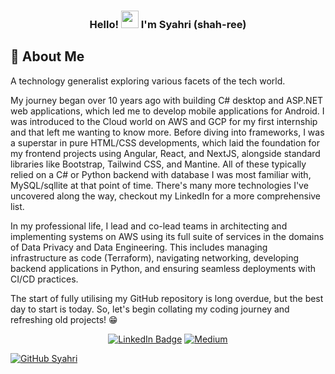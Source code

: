 <h3 align="center">
  Hello! <img src="https://media.giphy.com/media/hvRJCLFzcasrR4ia7z/giphy.gif" width="28"> I'm Syahri (shah-ree)
</h3>

## 📇 About Me
A technology generalist exploring various facets of the tech world. 

My journey began over 10 years ago with building C# desktop and ASP.NET web applications, which led me to develop mobile applications for Android. I was introduced to the Cloud world on AWS and GCP for my first internship and that left me wanting to know more. Before diving into frameworks, I was a superstar in pure HTML/CSS developments, which laid the foundation for my frontend projects using Angular, React, and NextJS, alongside standard libraries like Bootstrap, Tailwind CSS, and Mantine. All of these typically relied on a C# or Python backend with database I was most familiar with, MySQL/sqllite at that point of time. There's many more technologies I've uncovered along the way, checkout my LinkedIn for a more comprehensive list.

In my professional life, I lead and co-lead teams in architecting and implementing systems on AWS using its full suite of services in the domains of Data Privacy and Data Engineering. This includes managing infrastructure as code (Terraform), navigating networking, developing backend applications in Python, and ensuring seamless deployments with CI/CD practices. 

The start of fully utilising my GitHub repository is long overdue, but the best day to start is today. So, let's begin collating my coding journey and refreshing old projects! 😁

<p align="center">
  <a href="https://www.linkedin.com/in/syahriikram/"><img src="https://img.shields.io/badge/-LinkedIn-0077B5?style=flat-square&amp;labelColor=0077B5&amp;logo=LinkedIn&amp;link=https://www.linkedin.com/in/syahriikram/" alt="LinkedIn Badge"></a>
  <a href="https://medium.com/@syahriikram" ><img alt="Medium" src="https://img.shields.io/badge/-Medium-2EC866?style=flat-square&logo=Medium&logoColor=white"/></a>
</p

[![GitHub Syahri](https://img.shields.io/github/followers/syahriikram?label=follow&style=social)](https://github.com/syahriikram)
